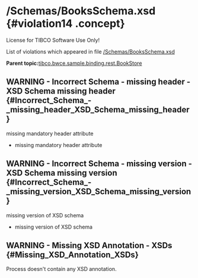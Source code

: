 # /Schemas/BooksSchema.xsd {#violation14 .concept}

License for TIBCO Software Use Only!

List of violations which appeared in file [/Schemas/BooksSchema.xsd](../../../projects/tibco.bwce.sample.binding.rest.BookStore/Schemas/BooksSchema.xsd.md)

**Parent topic:**[tibco.bwce.sample.binding.rest.BookStore](../../../qa/projects/tibco.bwce.sample.binding.rest.BookStore.md)

## WARNING - Incorrect Schema - missing header - XSD Schema missing header {#Incorrect_Schema_-_missing_header_XSD_Schema_missing_header}

missing mandatory header attribute

-   missing mandatory header attribute

## WARNING - Incorrect Schema - missing version - XSD Schema missing version {#Incorrect_Schema_-_missing_version_XSD_Schema_missing_version}

missing version of XSD schema

-   missing version of XSD schema

## WARNING - Missing XSD Annotation - XSDs {#Missing_XSD_Annotation_XSDs}

Process doesn't contain any XSD annotation.

